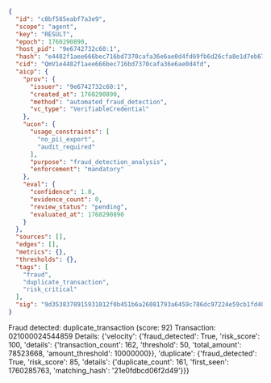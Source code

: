 ```json
{
  "id": "c8bf585eabf7a3e9",
  "scope": "agent",
  "key": "RESULT",
  "epoch": 1760290890,
  "host_pid": "9e6742732c60:1",
  "hash": "e4482f1aee666bec716bd7370cafa36e6ae0d4fd69fb6d26cfa8e1d7eb67381b",
  "cid": "QmV1e4482f1aee666bec716bd7370cafa36e6ae0d4fd",
  "aicp": {
    "prov": {
      "issuer": "9e6742732c60:1",
      "created_at": 1760290890,
      "method": "automated_fraud_detection",
      "vc_type": "VerifiableCredential"
    },
    "ucon": {
      "usage_constraints": [
        "no_pii_export",
        "audit_required"
      ],
      "purpose": "fraud_detection_analysis",
      "enforcement": "mandatory"
    },
    "eval": {
      "confidence": 1.0,
      "evidence_count": 0,
      "review_status": "pending",
      "evaluated_at": 1760290890
    }
  },
  "sources": [],
  "edges": [],
  "metrics": {},
  "thresholds": {},
  "tags": [
    "fraud",
    "duplicate_transaction",
    "risk_critical"
  ],
  "sig": "9d3538378915931012f0b451b6a26081793a6459c786dc97224e59cb1fd40442"
}
```

Fraud detected: duplicate_transaction (score: 92)
Transaction: 021000024544859
Details: {'velocity': {'fraud_detected': True, 'risk_score': 100, 'details': {'transaction_count': 162, 'threshold': 50, 'total_amount': 78523668, 'amount_threshold': 10000000}}, 'duplicate': {'fraud_detected': True, 'risk_score': 85, 'details': {'duplicate_count': 161, 'first_seen': 1760285763, 'matching_hash': '21e0fdbcd06f2d49'}}}